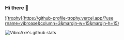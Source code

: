 ### Hi there 👋

<!--
**VibroAxe/VibroAxe** is a ✨ _special_ ✨ repository because its `README.md` (this file) appears on your GitHub profile.

Here are some ideas to get you started:

- 🔭 I’m currently working on ...
- 🌱 I’m currently learning ...
- 👯 I’m looking to collaborate on ...
- 🤔 I’m looking for help with ...
- 💬 Ask me about ...
- 📫 How to reach me: ...
- 😄 Pronouns: ...
- ⚡ Fun fact: ...
-->

[![trophy](https://github-profile-trophy.vercel.app/?use
rname=vibroaxe&column=3&margin-w=15&margin-h=15)](https://github.com/ryo-ma/github-profile-trophy)

![VibroAxe's github stats](https://github-readme-stats.vercel.app/api?username=vibroaxe&show_icons=true&theme=dark)
